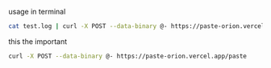 usage in terminal
```bash
cat test.log | curl -X POST --data-binary @- https://paste-orion.vercel.app/paste
```

this the important
```bash
curl -X POST --data-binary @- https://paste-orion.vercel.app/paste
```